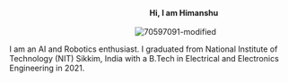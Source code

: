 &emsp;&emsp;&emsp;&emsp;&emsp;&emsp;&emsp;&emsp;&emsp;&emsp;&emsp;&emsp;&emsp; &emsp; &emsp;&emsp;&emsp; __Hi, I am Himanshu__  <br/>
<br/>
&emsp;&emsp;&emsp;&emsp;&emsp;&emsp;&emsp;&emsp;&emsp;&emsp;&emsp;&emsp;&emsp;&emsp;&emsp;&emsp;![70597091-modified](https://user-images.githubusercontent.com/70597091/165994538-a441a850-c527-4c4b-ba57-c5a7de34437c.png)
 
I am an AI and Robotics enthusiast. I graduated from National Institute of Technology (NIT) Sikkim, 
India with a B.Tech in Electrical and Electronics Engineering in 2021.  


